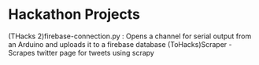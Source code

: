 # Hackathon Projects
(THacks 2)firebase-connection.py : Opens a channel for serial output from an Arduino and uploads it to a firebase database
(ToHacks)Scraper - Scrapes twitter page for tweets using scrapy
